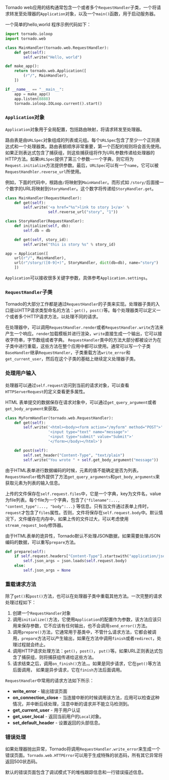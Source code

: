 Tornado web应用的结构通常包含一个或者多个`RequestHandler`子类，一个将请求转发至处理器的`Application`对象，以及一个`main()`函数，用于启动服务器。

一个简单的hello,world 程序示例代码如下：

```python
import tornado.ioloop
import tornado.web

class MainHandler(tornado.web.RequestHandler):
    def get(self):
        self.write("Hello, world")

def make_app():
    return tornado.web.Application([
        (r"/", MainHandler),
    ])

if __name__ == "__main__":
    app = make_app()
    app.listen(8888)
    tornado.ioloop.IOLoop.current().start()
```

### `Application`对象

`Application`对象用于全局配置，包括路由映射，将请求转发至处理器。

路由表是由`URLSpec`对象组成的列表或元组。每个`URLSpec`包含了至少一个正则表达式和一个处理器类。路由表额顺序非常重要，第一个匹配的规则将会首先使用。如果正则表达式包含了捕获组，则这些捕获组将作为URL参数传递给处理器的HTTP方法。如果`URLSpec`提供了第三个参数--一个字典，则它将为`Request.initialize`方法提供参数。最后，`URLSpec`可以有一个`name`，它可以被`RequestHandhler.reverse_url`所使用。

例如，下面的代码中，根路由`/`将映射到`MainHandler`。而形式如 `/story/`后面接一个数字的URL将映射到`StoryHandler`。这个数字将传递给`StoryHandler.get`。

```python
class MainHandler(RequestHandler):
    def get(self):
        self.write('<a href="%s">link to story 1</a>' %
                   self.reverse_url("story", "1"))

class StoryHandler(RequestHandler):
    def initialize(self, db):
        self.db = db

    def get(self, story_id):
        self.write("this is story %s" % story_id)

app = Application([
    url(r"/", MainHandler),
    url(r"/story/([0-9]+)", StoryHandler, dict(db=db), name="story")
    ])
```

`Application`可以接收很多关键字参数，具体参考`Application.settings`。

### `RequestHandler`子类

Tornado的大部分工作都是通过`RequestHandler`的子类来实现。处理器子类的入口是以HTTP请求类型命名的方法：`get()`，`post()`等。每个处理器类可以定义一个或者多个HTTP请求方法，以处理不同的请求。

在处理器中，可以调用`RequestHandler.render`或者`RequestHandler.write`方法来产生一个响应。`render`加载模板并进行渲染，`write`直接生成一个输出，它可以接收字符串，字节数组或者字典。
`RequestHandler`类中的方法大部分都被设计为在子类中进行重载，这些方法在整个应用中都可以使用。通常可以写一个子类`BaseHandler`继承`RequestHandler`，子类重载方法`write_error`和`get_current_user`，然后在这个子类的基础上继续定义处理器子类。

### 处理用户输入

处理器可以通过`self.request`访问到当前的请求对象，可以查看`HTTPServerRequest`的定义查看更多属性。

HTML 表单提交的数据保存在请求对象中，可以通过`get_query_argument`或者`get_body_argument`来获取。

```python
class MyFormHandler(tornado.web.RequestHandler):
    def get(self):
        self.write('<html><body><form action="/myform" method="POST">'
                   '<input type="text" name="message">'
                   '<input type="submit" value="Submit">'
                   '</form></body></html>')

    def post(self):
        self.set_header("Content-Type", "text/plain")
        self.write("You wrote " + self.get_body_argument("message"))
```

由于HTML表单进行数据编码的时候，元素的值不能确定是否为列表。`RequestHandler`格外提供了方法`get_query_arguments`和`get_body_arguments`来获取元素为列表的输入信息。

上传的文件保存在`self.request.files`中，它是一个字典，key为文件名，value为file列表。每个file为一个字典，包含了`{"filename":..., "content_type":..., "body":...}` 等信息。只有当文件通过表单上传时，`request`才包含了`files`属性。否则，文件将保存在`self.request.body`中。默认情况下，文件缓存在内存中，如果上传的文件过大，可以考虑使用`stream_request_body`修饰器。

由于HTML表单的诡异性，Tornado默认不处理JSON数据，如果需要处理JSON编码的数据，可以重写`prepare`方法。

```python
def prepare(self):
    if self.request.headers["Content-Type"].startswith("application/json"):
        self.json_args = json.loads(self.request.body)
    else:
        self.json_args = None
```

### 重载请求方法

除了`get()`和`post()`方法，也可以在处理器子类中重载其他方法。一次完整的请求处理过程如下：

1. 创建一个`RequestHandler`对象
2. 调用`initialize()`方法，它使用`Application`的配置作为参数，该方法应该只用来保存参数，它不应该有任何输出，也不会调用`send_error()`方法。
3. 调用`prepare()`方法，它通常用于基类中，不管什么请求方法，它都会被调用，`prepare`方法可以产生输出，如果在方法中调用`finish`或者`redirect`，处理过程就会终止。
4. 调用HTTP请求处理方法：`get()`，`post()`， `put()`等。如果URL正则表达式包含了捕获组，则将捕获组传递给这些方法。
5. 请求结束之后，调用`on_finish()`方法，。如果是同步请求，它在`get()`等方法后面调用， 如果是异步请求，它在`finish`方法后面调用。

`RequestHandler`中常用的请求方法如下所示：

- **write_error** - 输出错误页面
- **on_connection_close** - 当连接中断的时候调用该方法，应用可以检查这种情况，并中断后续处理，注意中断的请求并不能立马检测到。
- **get_current_user** - 用于用户认证
- **get_user_local** - 返回当前用户的`Local`对象。
- **set_default_header** - 设置返回的头部信息。

### 错误处理

如果处理器抛出异常，Tornado将调用`RequestHandler.write_error`来生成一个错误页面。`Tornado.web.HTTPError`可以用于生成特殊的状态码，所有其它异常将返回500状态码。

默认的错误页面包含了调试模式下的堆栈跟踪信息和一行错误描述信息。